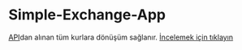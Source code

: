 # Simple-Exchange-App
[API](https://exchangeratesapi.io/)dan alınan tüm kurlara dönüşüm sağlanır.
[İncelemek için tıklayın](https://aslikasap.github.io/Simple-Exchange-App/)
